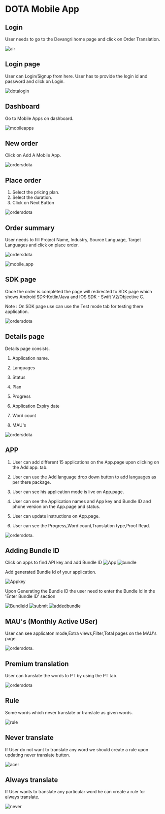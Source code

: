 # DOTA Mobile App

## Login

User needs to go to the Devangri home page and click on Order Translation.

![air](./images/DevnagriHomePage.png)

## Login page

User can Login/Signup from here. User has to provide the login id and password and click on Login.

![dotalogin](./images/LoginUpdate.png)

## Dashboard

Go to Mobile Apps on dashboard.

![mobileapps](./images/Client.png)

<!-- ## Go to the Mobile Apps list

![ordersdota](./images/sdk_application.jpg) -->

## New order

Click on Add A Mobile App.

![ordersdota](./images/add_mobile_app.jpg)

## Place order

1. Select the pricing plan.
2. Select the duration.
3. Click on Next Button

![ordersdota](./images/SelectPrice.png)

## Order summary

User needs to fill Project Name, Industry, Source Language, Target Languages and click on place order.

![ordersdota](./images/SummaryApp.png)

![mobile_app](./images/PlaceOrderMobile.png)

## SDK page

Once the order is completed the page will redirected to SDK page which shows Android SDK-Kotlin/Java and IOS SDK - Swift V2/Objective C.

Note : On SDK page use can use the Test mode tab for testing there application.

![ordersdota](./images/sdk_sdk.jpg)

## Details page

Details page consists.

1. Application name.

2. Languages

3. Status

4. Plan

5. Progress

6. Application Expiry date

7. Word count

8. MAU's

![ordersdota](./images/sdk_detailspage.png)

## APP

1. User can add different 15 applications on the App.page upon clicking on the Add app. tab.

2. User can use the Add language drop down button to add languages as per there package.

3. User can see his application mode is live on App.page.

4. User can see the Application names and App key and Bundle ID and phone version on the App.page and status.

5. User can update instructions on App.page.

6. User can see the Progress,Word count,Translation type,Proof Read.

![ordersdota](./images/sdk_app.jpg).

## Adding Bundle ID

Click on apps to find API key and add Bundle ID
![App](./images/API.png)
![bundle](./images/bundle.png)

Add generated Bundle Id of your application.

![Appkey](./images/ID.png)

Upon Generating the Bundle ID the user need to enter the Bundle Id in the 'Enter Bundle ID' section

![Bundleid](./images/Name.png)
![submit](./images/Sumbit.png)
![addedbundle](./images/addedbundle.png)

## MAU's (Monthly Active USer)

User can see applicaton mode,Extra views,Filter,Total pages on the MAU's page.

![ordersdota](./images/sdk_mau.png).

## Premium translation

User can translate the words to PT by using the PT tab.

![ordersdota](./images/sdk_pt.png)

## Rule

 Some words which never translate or translate as given words.

![rule](./images/rule1.png)

## Never translate

If User do not want to translate any word we should create a rule upon updating never translate button.

![acer](./images/acer.png)

## Always translate  

If User wants to translate any particular word he can create a rule for always translate.

![never](./images/never.png)
